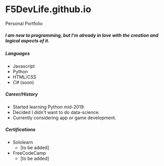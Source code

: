 # F5DevLife.github.io
Personal Portfolio

##### I am new to programming, but I'm already in love with the creation and logical aspects of it.

##### Languages
- Javascript
- Python
- HTML/CSS
- *C#* (soon)

##### Career/History
- Started learning Python mid-2019.
- Decided I didn't want to do data-science.
- Currently considering app or game development.


##### Certifications
- Sololearn
    - [to be added]
- FreeCodeCamp
    - [to be added]
